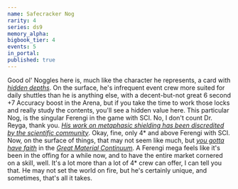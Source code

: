 ```yaml
---
name: Safecracker Nog
rarity: 4
series: ds9
memory_alpha:
bigbook_tier: 4
events: 5
in_portal:
published: true
---
```


Good ol' Noggles here is, much like the character he represents, a card with [_hidden depths_](https://www.youtube.com/watch?v=Fuzh6RT0wx8). On the surface, he's infrequent event crew more suited for daily shuttles than he is anything else, with a decent-but-not great 6 second +7 Accuracy boost in the Arena, but if you take the time to work those locks and really study the contents, you'll see a hidden value here. This particular Nog, is the singular Ferengi in the game with SCI. No, I don't count Dr. Reyga, thank you. [_His work on metaphasic shielding has been discredited by the scientific community_](https://www.youtube.com/watch?v=TnMgD7Igs58). Okay, fine, only 4* and above Ferengi with SCI. Now, on the surface of things, that may not seem like much, but [_you gotta have faith_](https://www.youtube.com/watch?v=TLs4MGTTXRU) in the [_Great Material Continuum_](https://www.youtube.com/watch?v=s6QVPbD9rD8). A Ferengi mega feels like it's been in the offing for a while now, and to have the entire market cornered on a skill, well. It's a lot more than a lot of 4* crew can offer, I can tell you that. He may not set the world on fire, but he's certainly unique, and sometimes, that's all it takes.

